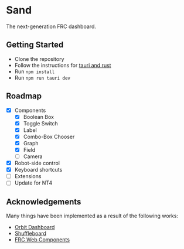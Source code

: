 # Sand

The next-generation FRC dashboard.

## Getting Started

- Clone the repository
- Follow the instructions for [tauri and rust](https://tauri.app/v1/guides/getting-started/prerequisites)
- Run `npm install`
- Run `npm run tauri dev`

## Roadmap

- [x] Components
  - [x] Boolean Box
  - [x] Toggle Switch
  - [x] Label
  - [x] Combo-Box Chooser
  - [x] Graph
  - [x] Field
  - [ ] Camera
- [x] Robot-side control
- [x] Keyboard shortcuts
- [ ] Extensions
- [ ] Update for NT4

## Acknowledgements

Many things have been implemented as a result of the following works:

- [Orbit Dashboard](https://github.com/orbit1690/orbitdashboard)
- [Shuffleboard](https://github.com/wpilibsuite/shuffleboard)
- [FRC Web Components](https://github.com/frc-web-components)
